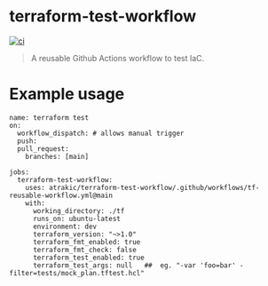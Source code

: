 # terraform-test-workflow

[![ci](https://github.com/atrakic/terraform-test-workflow/actions/workflows/ci.yml/badge.svg)](https://github.com/atrakic/terraform-test-workflow/actions/workflows/ci.yml)

> A reusable Github Actions workflow to test IaC.


# Example usage

```
name: terraform test
on:
  workflow_dispatch: # allows manual trigger
  push:
  pull_request:
    branches: [main]

jobs:
  terraform-test-workflow:
    uses: atrakic/terraform-test-workflow/.github/workflows/tf-reusable-workflow.yml@main
    with:
      working_directory: ./tf
      runs_on: ubuntu-latest
      environment: dev
      terraform_version: "~>1.0"
      terraform_fmt_enabled: true
      terraform_fmt_check: false
      terraform_test_enabled: true
      terraform_test_args: null   ##  eg. "-var 'foo=bar' -filter=tests/mock_plan.tftest.hcl"
```
